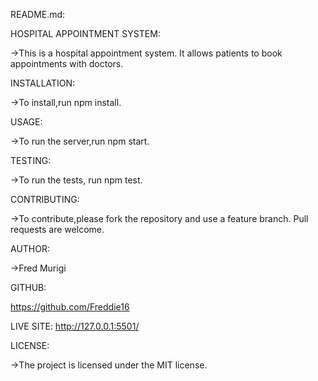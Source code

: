 README.md:

HOSPITAL APPOINTMENT SYSTEM:

->This is a hospital appointment system. It allows patients to book appointments with doctors.

INSTALLATION:

->To install,run npm install.

USAGE:

->To run the server,run npm start.

TESTING:

->To run the tests, run npm test.

CONTRIBUTING:

->To contribute,please fork the repository and use a feature branch. Pull requests are welcome.

AUTHOR:

->Fred Murigi

GITHUB:

https://github.com/Freddie16

LIVE SITE:
http://127.0.0.1:5501/


LICENSE:

->The project is licensed under the MIT license.

